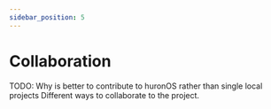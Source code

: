 ```yaml
---
sidebar_position: 5
---
```

# Collaboration
TODO:
Why is better to contribute to huronOS rather than single local projects
Different ways to collaborate to the project.